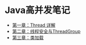 # Java高并发笔记

- [第一章：Thread 详解](https://github.com/2293736867/CSBookNotes/blob/main/JavaConcurrency/Chapter1/README.md)
- [第二章：线程安全与ThreadGroup](https://github.com/2293736867/CSBookNotes/blob/main/JavaConcurrency/Chapter2/README.md)
- [第三章：类加载](https://github.com/2293736867/CSBookNotes/blob/main/JavaConcurrency/Chapter3/README.md)
